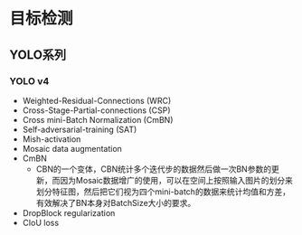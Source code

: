 # 目标检测



## YOLO系列

### YOLO v4

- Weighted-Residual-Connections (WRC)
- Cross-Stage-Partial-connections (CSP)
- Cross mini-Batch Normalization (CmBN)
- Self-adversarial-training (SAT)
- Mish-activation
- Mosaic data augmentation
- CmBN
  - CBN的一个变体，CBN统计多个迭代步的数据然后做一次BN参数的更新，而因为Mosaic数据增广的使用，可以在空间上按照输入图片的划分来划分特征图，然后把它们视为四个mini-batch的数据来统计均值和方差，有效解决了BN本身对BatchSize大小的要求。
- DropBlock regularization
- CIoU loss
